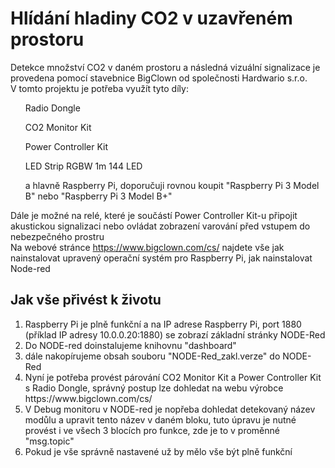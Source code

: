 # Hlídání hladiny CO2 v uzavřeném prostoru

Detekce množství CO2 v daném prostoru a následná vizuální signalizace je provedena pomocí stavebnice BigClown od společnosti Hardwario s.r.o. <br>
V tomto projektu je potřeba využít tyto díly: <br>
<ul>Radio Dongle </ul>
<ul>CO2 Monitor Kit</ul>
<ul>Power Controller Kit</ul>
<ul>LED Strip RGBW 1m 144 LED</ul>
<ul>a hlavně Raspberry Pi, doporučuji rovnou koupit "Raspberry Pi 3 Model B" nebo "Raspberry Pi 3 Model B+"</ul>
  
Dále je možné na relé, které je součástí Power Controller Kit-u připojit akustickou signalizaci nebo ovládat zobrazení varování před vstupem do nebezpečného prostru
<br>
Na webové stránce https://www.bigclown.com/cs/ najdete vše jak nainstalovat upravený operační systém pro Raspberry Pi, jak nainstalovat Node-red
<br>
<h2>Jak vše přivést k životu</h2>
<ol>
	<li>Raspberry Pi je plně funkční a na IP adrese Raspberry Pi, port 1880 (příklad IP adresy 10.0.0.20:1880) se zobrazí základní stránky NODE-Red </li>
	<li>Do NODE-red doinstalujeme knihovnu "dashboard"</li>
	<li>dále nakopírujeme obsah souboru "NODE-Red_zakl.verze" do NODE-Red</li>
	<li>Nyní je potřeba provést párování CO2 Monitor Kit a Power Controller Kit s Radio Dongle, správný postup lze dohledat na webu výrobce https://www.bigclown.com/cs/ </li>
	<li>V Debug monitoru v NODE-red je nopřeba dohledat detekovaný název modůlu a upravit tento název v daném bloku, tuto úpravu je nutné provést i ve všech 3 blocích pro funkce, zde je to v proměnné "msg.topic"</li>
	<li>Pokud je vše správně nastavené už by mělo vše být plně funkční</li>
</ol>
